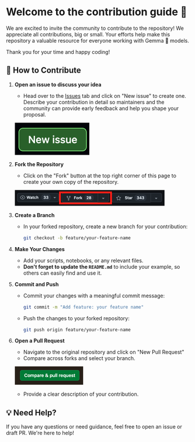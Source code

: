 # Welcome to the contribution guide 🤗

We are excited to invite the community to contribute to the repository! We appreciate all contributions, big or small. Your efforts help make this repository a valuable resource for everyone working with Gemma 💎 models.

Thank you for your time and happy coding!

## 🚀 How to Contribute

1. **Open an issue to discuss your idea**  
   - Head over to the [Issues](https://github.com/huggingface/huggingface-gemma-recipes/issues) tab and click on "New issue" to create one. Describe your contribution in detail so maintainers and the community can provide early feedback and help you shape your proposal.

   ![New issue button](../assets/new_issue.png)

2. **Fork the Repository**
    - Click on the "Fork" button at the top right corner of this page to create your own copy of the repository.
    
    ![fork button](../assets/Fork.png)

3. **Create a Branch**
    - In your forked repository, create a new branch for your contribution:

        ```bash
        git checkout -b feature/your-feature-name
        ```

4. **Make Your Changes**
    - Add your scripts, notebooks, or any relevant files.
    - **Don't forget to update the `README.md`** to include your example, 
        so others can easily find and use it.

5. **Commit and Push**
    - Commit your changes with a meaningful commit message:
        ```bash
        git commit -m "Add feature: your feature name"
        ```
    - Push the changes to your forked repository:
        ```bash
        git push origin feature/your-feature-name
        ```

6. **Open a Pull Request**
    - Navigate to the original repository and click on "New Pull Request"
    - Compare across forks and select your branch.
    
    ![pull request](../assets/PR.png)
    - Provide a clear description of your contribution.
   

## 💡 Need Help?

If you have any questions or need guidance, feel free to open an issue or draft PR. We're here to help!
